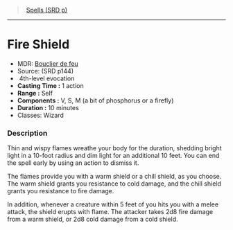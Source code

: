 ﻿---
!Spell
Family: SpellVO
Level: 4
Type: evocation
CastingTime: 1 action
Range: Self
Components: V, S, M (a bit of phosphorus or a firefly)
Duration: 10 minutes
Classes: Wizard
Id: spells_vo.md#fire-shield
ParentLink: spells_vo.md#spells-srd-p
Name: Fire Shield
ParentName: Spells (SRD p)
NameLevel: 1
AltName: '[Bouclier de feu](hd_spells_bouclier_de_feu.md)'
Source: (SRD p144)
Attributes: {}
---
> [Spells (SRD p)](srd_spells.md)

---

# Fire Shield

- MDR: [Bouclier de feu](hd_spells_bouclier_de_feu.md)
- Source: (SRD p144)
-  4th-level evocation
- **Casting Time :** 1 action
- **Range :** Self
- **Components :** V, S, M (a bit of phosphorus or a firefly)
- **Duration :** 10 minutes
- Classes: Wizard

### Description

Thin and wispy flames wreathe your body for the duration, shedding bright light in a 10-foot radius and dim light for an additional 10 feet. You can end the spell early by using an action to dismiss it.

The flames provide you with a warm shield or a chill shield, as you choose. The warm shield grants you resistance to cold damage, and the chill shield grants you resistance to fire damage.

In addition, whenever a creature within 5 feet of you hits you with a melee attack, the shield erupts with flame. The attacker takes 2d8 fire damage from a warm shield, or 2d8 cold damage from a cold shield.


